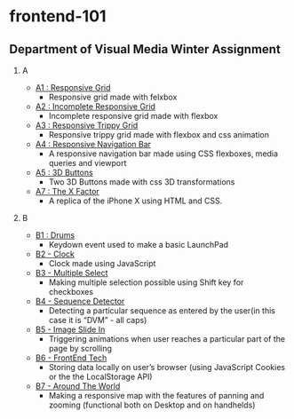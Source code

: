 # frontend-101
## Department of Visual Media Winter Assignment
1. A
    - [A1 : Responsive Grid](https://mukul0596.github.io/frontend-101/A/1.html)
      - Responsive grid made with felxbox
    - [A2 : Incomplete Responsive Grid](https://mukul0596.github.io/frontend-101/A/2.html)
      - Incomplete responsive grid made with flexbox
    - [A3 : Responsive Trippy Grid](https://mukul0596.github.io/frontend-101/A/3.html)
      - Responsive trippy grid made with flexbox and css animation
    - [A4 : Responsive Navigation Bar](https://mukul0596.github.io/frontend-101/A/4.html)
      - A responsive navigation bar made using CSS flexboxes, media queries and viewport
    - [A5 : 3D Buttons](https://mukul0596.github.io/frontend-101/A/5.html)
      - Two 3D Buttons made with css 3D transformations
    - [A7 : The X Factor](https://mukul0596.github.io/frontend-101/A/7.html)
      - A replica of the iPhone X using HTML and CSS.

2. B
    - [B1 : Drums](https://mukul0596.github.io/frontend-101/B/1.html)
      - Keydown event used to make a basic LaunchPad
    - [B2 - Clock](https://mukul0596.github.io/frontend-101/B/2.html)
      - Clock made using JavaScript
    - [B3 - Multiple Select](https://mukul0596.github.io/frontend-101/B/3.html)
      - Making multiple selection possible using Shift key for checkboxes
    - [B4 - Sequence Detector](https://mukul0596.github.io/frontend-101/B/4.html)
      - Detecting a particular sequence as entered by the user(in this case it is “DVM” - all caps)
    - [B5 - Image Slide In](https://mukul0596.github.io/frontend-101/B/5.html)
      - Triggering animations when user reaches a particular part of the page by scrolling
    - [B6 - FrontEnd Tech](https://mukul0596.github.io/frontend-101/B/6.html)
      - Storing data locally on user’s browser (using JavaScript Cookies or the the LocalStorage API)
    - [B7 - Around The World](https://mukul0596.github.io/frontend-101/B/7.html)
      - Making a responsive map with the features of panning and zooming (functional both on Desktop and on handhelds)
